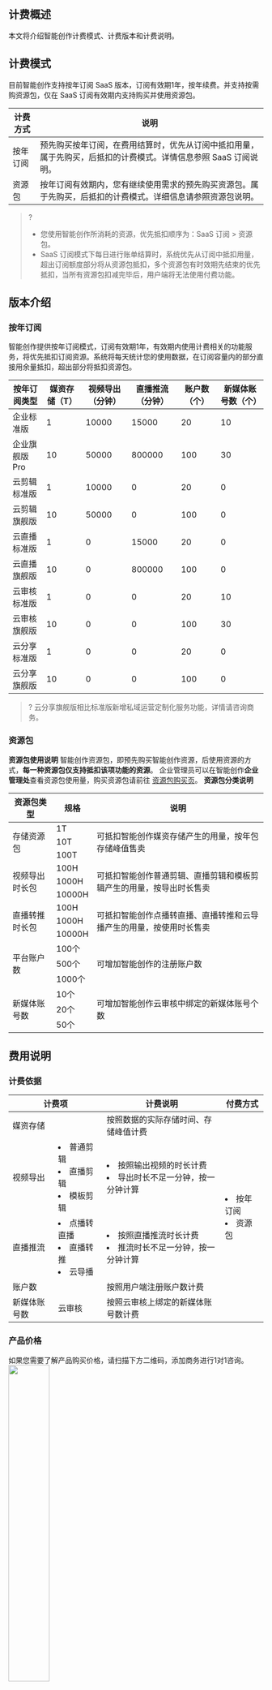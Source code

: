 ## **计费概述**

本文将介绍智能创作计费模式、计费版本和计费说明。

## **计费模式**

目前智能创作支持按年订阅 SaaS 版本，订阅有效期1年，按年续费。并支持按需购资源包，仅在 SaaS 订阅有效期内支持购买并使用资源包。

| 计费方式 | 说明                                                         |
| -------- | ------------------------------------------------------------ |
| 按年订阅 | 预先购买按年订阅，在费用结算时，优先从订阅中抵扣用量，属于先购买，后抵扣的计费模式。详情信息参照 SaaS 订阅说明。 |
| 资源包   | 按年订阅有效期内，您有继续使用需求的预先购买资源包。属于先购买，后抵扣的计费模式。详细信息请参照资源包说明。 |

> ? 
> - 您使用智能创作所消耗的资源，优先抵扣顺序为：SaaS 订阅 > 资源包。
> - SaaS 订阅模式下每日进行账单结算时，系统优先从订阅中抵扣用量，超出订阅额度部分将从资源包抵扣，多个资源包有时效期先结束的优先抵扣，当所有资源包扣减完毕后，用户端将无法使用付费功能。

## **版本介绍**

### **按年订阅**

智能创作提供按年订阅模式，订阅有效期1年，有效期内使用计费相关的功能服务，将优先抵扣订阅资源。系统将每天统计您的使用数据，在订阅容量内的部分直接用余量抵扣，超出部分将抵扣资源包。

| 按年订阅类型  | 媒资存储（T） | 视频导出（分钟） | 直播推流（分钟） | 账户数（个） | 新媒体账号数（个） |
| ------------- | ------------- | ---------------- | ---------------- | ------------ | ------------------ |
| 企业标准版    | 1             | 10000            | 15000            | 20           | 10                 |
| 企业旗舰版 Pro | 10            | 50000            | 800000           | 100          | 30                 |
| 云剪辑标准版  | 1             | 10000            | 0                | 20           | 0                  |
| 云剪辑旗舰版  | 10            | 50000            | 0                | 100          | 0                  |
| 云直播标准版  | 1             | 0                | 15000            | 20           | 0                  |
| 云直播旗舰版  | 10            | 0                | 800000           | 100          | 0                  |
| 云审核标准版  | 1             | 0                | 0                | 20           | 10                 |
| 云审核旗舰版  | 10            | 0                | 0                | 100          | 30                 |
| 云分享标准版  | 1             | 0                | 0                | 20           | 0                  |
| 云分享旗舰版  | 10            | 0                | 0                | 100          | 0                  |

> ? 云分享旗舰版相比标准版新增私域运营定制化服务功能，详情请咨询商务。

### **资源包**

**资源包使用说明**
智能创作资源包，即预先购买智能创作资源，后使用资源的方式，**每一种资源包仅支持抵扣该项功能的资源**。
企业管理员可以在智能创作**企业管理处**查看资源包使用量，购买资源包请前往 [资源包购买页](https://buy.cloud.tencent.com/cme?version=)。
**资源包分类说明**

<table >
<thead>
<tr>
<th>资源包类型</th>
<th>规格</th>
<th>说明</th>
</tr>
</thead><tbody>
<tr>
<td rowspan='3'>存储资源包</td>
<td>1T</td>
<td rowspan='3'>可抵扣智能创作媒资存储产生的用量，按年包存储峰值售卖</td>
</tr>
<tr>
<td>10T</td>
</tr>
<tr>
<td>100T</td>
</tr>
<tr>
<td rowspan='3'>视频导出时长包</td>
<td>100H</td>
<td rowspan='3'>可抵扣智能创作普通剪辑、直播剪辑和模板剪辑产生的用量，按导出时长售卖</td>
</tr>
<tr>
<td>1000H</td>
</tr>
<tr>
<td>10000H</td>
</tr>
<tr>
<td rowspan='3'>直播转推时长包</td>
<td>100H</td>
<td rowspan='3'>可抵扣智能创作点播转直播、直播转推和云导播产生的用量，按使用时长售卖</td>
</tr>
<tr>
<td>1000H</td>
</tr>
<tr>
<td>10000H</td>
</tr>
<tr>
<td rowspan='3'>平台账户数</td>
<td>100个</td>
<td rowspan='3'>可增加智能创作的注册账户数</td>
</tr>
<tr>
<td>500个</td>
</tr>
<tr>
<td>1000个</td>
</tr>
<tr>
<td rowspan='3'>新媒体账号数</td>
<td>10个</td>
<td rowspan='3'>可增加智能创作云审核中绑定的新媒体账号个数</td>
</tr>
<tr>
<td>20个</td>
</tr>
<tr>
<td>50个</td>
</tr>
</tbody></table>

## **费用说明**

### **计费依据**

<table>
<thead>
<tr>
<th colspan="2">计费项</th>
<th>计费说明</th>
<th>付费方式</th>
</tr>
</thead><tbody>
<tr>
<td colspan="2">媒资存储</td>
<td>按照数据的实际存储时间、存储峰值计费</td>
<td rowspan="5"><url><li>按年订阅</li><li>资源包</li></url></td>
</tr>
<tr>
<td>视频导出</td>
<td><url><li>普通剪辑</li><li>直播剪辑</li><li>模板剪辑</li></url></td>
<td><url><li>按照输出视频的时长计费</li><li>导出时长不足一分钟，按一分钟计算</li></url></td>
</tr>
<tr>
<td>直播推流</td>
<td><url><li>点播转直播</li><li>直播转推</li><li>云导播</li></url></td>
<td><url><li>按照直播推流时长计费</li><li>推流时长不足一分钟，按一分钟计算</li></url></td>
</tr>
<tr>
<td colspan="2">账户数</td>
<td>按照用户端注册账户数计费</td>
</tr>
<tr>
<td>新媒体账号数</td>
<td>云审核</td>
<td>按照云审核上绑定的新媒体账号数计费</td>
</tr>
</tbody></table>

### **产品价格**

如果您需要了解产品购买价格，请扫描下方二维码，添加商务进行1对1咨询。
<img src="https://qcloudimg.tencent-cloud.cn/raw/2641cfd0e4d52921326fa03335af8322.png" width=40%>

## **总结**

阅读完本文，您将了解智能创作的售卖模式，如需了解更多信息，请扫码添加商务进行1对1咨询。
